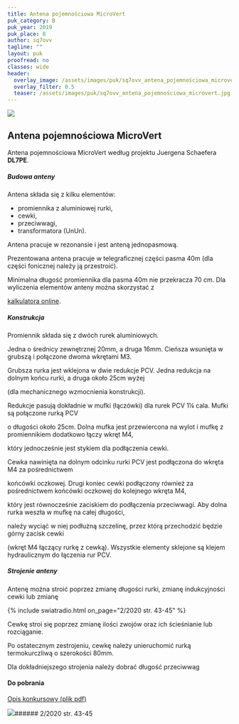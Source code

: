 ```yaml
---
title: Antena pojemnościowa MicroVert
puk_category: B
puk_year: 2019
puk_place: 8
author: sq7ovv
tagline: ""
layout: puk
proofread: no
classes: wide
header:
  overlay_image: /assets/images/puk/sq7ovv_antena_pojemnościowa_microvert.jpg
  overlay_filter: 0.5
  teaser: /assets/images/puk/sq7ovv_antena_pojemnościowa_microvert.jpg
---
```






 



![](assets/data/img/projects/2019-8-0.jpg) 



Antena pojemnościowa MicroVert
------------------------------





 Antena pojemnościowa MicroVert według projektu Juergena Schaefera **DL7PE**.




##### Budowa anteny




Antena składa się z kilku elementów:


* promiennika z aluminiowej rurki,
* cewki,
* przeciwwagi,
* transformatora (UnUn).






Antena pracuje w rezonansie i jest anteną jednopasmową.

 Prezentowana antena pracuje w telegraficznej części pasma 40m (dla części fonicznej należy ją przestroić).

Minimalna długość promiennika dla pasma 40m nie przekracza 70 cm. Dla wyliczenia elementów anteny można skorzystać z

[kalkulatora online](https://lowreal.net/2013/microvert/).




##### Konstrukcja




Promiennik składa się z dwóch rurek aluminiowych.

Jedna o średnicy zewnętrznej 20mm, a druga 16mm. Cieńsza wsunięta w grubszą i połączone dwoma wkrętami M3.

Grubsza rurka jest wklejona w dwie redukcje PCV. Jedna redukcja na dolnym końcu rurki, a druga około 25cm wyżej

(dla mechanicznego wzmocnienia konstrukcji).

Redukcje pasują dokładnie w mufki (łączówki) dla rurek PCV 1¼ cala. Mufki są połączone rurką PCV

o długości około 25cm. Dolna mufka jest przewiercona na wylot i mufkę z promiennikiem dodatkowo łączy wkręt M4,

który jednocześnie jest stykiem dla podłączenia cewki.






 Cewka nawinięta na dolnym odcinku rurki PCV jest podłączona do wkręta M4 za pośrednictwem

 końcówki oczkowej. Drugi koniec cewki podłączony również za pośrednictwem końcówki oczkowej do kolejnego wkręta M4,

 który jest równocześnie zaciskiem do podłączenia przeciwwagi. Aby dolna rurka weszła w mufkę na całej długości,

 należy wyciąć w niej podłużną szczelinę, przez którą przechodzić będzie górny zacisk cewki

 (wkręt M4 łączący rurkę z cewką). Wszystkie elementy sklejone są klejem hydraulicznym do łączenia rur PCV.




##### Strojenie anteny




Antenę można stroić poprzez zmianę długości rurki, zmianę indukcyjności cewki lub zmianę

{% include swiatradio.html on_page="2/2020 str. 43-45" %}




 Cewkę stroi się poprzez zmianę ilości zwojów oraz ich ścieśnianie lub rozciąganie.

 Po ostatecznym zestrojeniu, cewkę należy unieruchomić rurką termokurczliwą o szerokości 80mm.

 




 Dla dokładniejszego strojenia należy dobrać długość przeciwwag 



#### Do pobrania

[Opis konkursowy (plik pdf)](assets/data/download/SQ7OVV_Antena-pojemnosciowa-microvert.pdf)




![](assets/img/logo/sr_logo_s.jpg)###### 2/2020 str. 43-45

 





 



